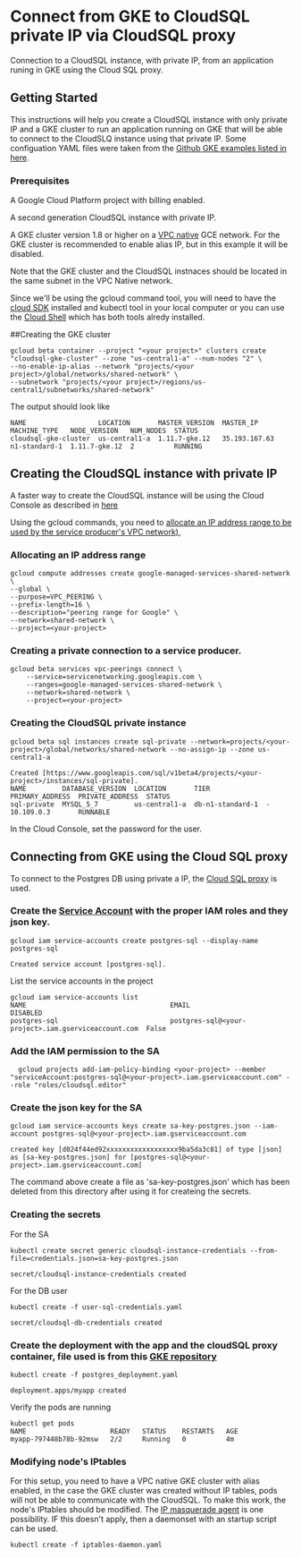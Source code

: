 # Connect from GKE to CloudSQL private IP via CloudSQL proxy

Connection to a CloudSQL instance, with private IP, from an application runing in GKE using the Cloud SQL proxy.

## Getting Started

This instructions will help you create a CloudSQL instance with only private IP and a GKE cluster to run an application running on GKE that will be able to
connect to the CloudSLQ instance using that private IP. Some configuation YAML files were taken from the [Github GKE examples listed in here](https://github.com/GoogleCloudPlatform/kubernetes-engine-samples/tree/master/cloudsql).  

### Prerequisites

A Google Cloud Platform project with billing enabled.

A second generation CloudSQL instance with private IP. 

A GKE cluster version 1.8 or higher on a [VPC native](https://cloud.google.com/kubernetes-engine/docs/how-to/alias-ips) GCE network. For the GKE cluster is recommended to enable alias IP, but in this example it will be disabled.

Note that the GKE cluster and the CloudSQL instnaces should be located in the same subnet in the VPC Native network.

Since we'll be using the gcloud command tool, you will need to have the [cloud SDK](https://cloud.google.com/sdk/docs/) installed and kubectl tool in your local computer or you can use the [Cloud Shell]( https://cloud.google.com/shell/docs/starting-cloud-shell#starting_a_new_session) which has both tools alredy installed.

##Creating the GKE cluster

```
gcloud beta container --project "<your project>" clusters create "cloudsql-gke-cluster" --zone "us-central1-a" --num-nodes "2" \
--no-enable-ip-alias --network "projects/<your project>/global/networks/shared-network" \
--subnetwork "projects/<your project>/regions/us-central1/subnetworks/shared-network"
```

The output should look like
```
NAME                  LOCATION       MASTER_VERSION  MASTER_IP      MACHINE_TYPE   NODE_VERSION   NUM_NODES  STATUS
cloudsql-gke-cluster  us-central1-a  1.11.7-gke.12   35.193.167.63  n1-standard-1  1.11.7-gke.12  2          RUNNING
```

## Creating the CloudSQL instance with private IP

A faster way to create the CloudSQL instance will be using the Cloud Console as described in [here](https://cloud.google.com/sql/docs/mysql/configure-private-ip#configuring_an_instance_to_use_private_ip_at_creation_time)

Using the gcloud commands, you need to [allocate an IP address range to be used by the service producer's VPC network)](https://cloud.google.com/vpc/docs/configure-private-services-access#allocating-range),


### Allocating an IP address range
```
gcloud compute addresses create google-managed-services-shared-network \
--global \
--purpose=VPC_PEERING \
--prefix-length=16 \
--description="peering range for Google" \
--network=shared-network \
--project=<your-project>
```

### Creating a private connection to a service producer.
```
gcloud beta services vpc-peerings connect \
    --service=servicenetworking.googleapis.com \
    --ranges=google-managed-services-shared-network \
    --network=shared-network \
    --project=<your-project>
```

### Creating the CloudSQL private instance

```
gcloud beta sql instances create sql-private --network=projects/<your-project>/global/networks/shared-network --no-assign-ip --zone us-central1-a
```

```
Created [https://www.googleapis.com/sql/v1beta4/projects/<your-project>/instances/sql-private].
NAME         DATABASE_VERSION  LOCATION       TIER              PRIMARY_ADDRESS  PRIVATE_ADDRESS  STATUS
sql-private  MYSQL_5_7         us-central1-a  db-n1-standard-1  -                10.109.0.3       RUNNABLE
```

In the Cloud Console, set the password for the user.


## Connecting from GKE using the Cloud SQL proxy

To connect to the Postgres DB using private a IP, the [Cloud SQL proxy](https://cloud.google.com/sql/docs/mysql/connect-kubernetes-engine) is used.

### Create the [Service Account](https://cloud.google.com/docs/authentication/getting-started) with the proper IAM roles and they json key.
```
gcloud iam service-accounts create postgres-sql --display-name postgres-sql
```

```
Created service account [postgres-sql].
```

List the service accounts in the project

```
gcloud iam service-accounts list
NAME                                    EMAIL                                                  DISABLED
postgres-sql                            postgres-sql@<your-project>.iam.gserviceaccount.com  False
```

### Add the IAM permission to the SA
```
  gcloud projects add-iam-policy-binding <your-project> --member "serviceAccount:postgres-sql@<your-project>.iam.gserviceaccount.com" --role "roles/cloudsql.editor"
```

### Create the json key for the SA
```
gcloud iam service-accounts keys create sa-key-postgres.json --iam-account postgres-sql@<your-project>.iam.gserviceaccount.com
```

```
created key [d024f44ed92xxxxxxxxxxxxxxxxxx9ba5da3c81] of type [json] as [sa-key-postgres.json] for [postgres-sql@<your-project>.iam.gserviceaccount.com]
```

The command above create a file as 'sa-key-postgres.json' which has been deleted from this directory after using it for createing the secrets.


### Creating the secrets
For the SA
```
kubectl create secret generic cloudsql-instance-credentials --from-file=credentials.json=sa-key-postgres.json 
```
```
secret/cloudsql-instance-credentials created
```

For the DB user
```
kubectl create -f user-sql-credentials.yaml 
```
```
secret/cloudsql-db-credentials created
```

### Create the deployment with the app and the cloudSQL proxy container, file used is from this [GKE repository](https://github.com/GoogleCloudPlatform/kubernetes-engine-samples/blob/master/cloudsql/postgres_deployment.yaml)
```
kubectl create -f postgres_deployment.yaml 
```
```
deployment.apps/myapp created
```

Verify the pods are running
```
kubectl get pods
NAME                     READY   STATUS    RESTARTS   AGE
myapp-797448b78b-92msw   2/2     Running   0          4m
```

### Modifying node's IPtables
For this setup, you need to have a VPC native GKE cluster with alias enabled, in the case the GKE cluster was created without IP tables, pods will not be able to communicate with the CloudSQL.
To make this work, the node's IPtables should be modified. The [IP masquerade agent](https://cloud.google.com/kubernetes-engine/docs/how-to/ip-masquerade-agent) is one possibility. IF this doesn't apply, then a daemonset with an startup script can be used.
```
kubectl create -f iptables-daemon.yaml
```

